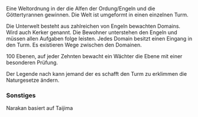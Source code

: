 
Eine Weltordnung in der die Alfen der Ordung/Engeln und die Göttertyrannen gewinnen.
Die Welt ist umgeformt in einen einzelnen Turm.

Die Unterwelt besteht aus zahlreichen von Engeln bewachten Domains. Wird auch Kerker genannt. Die Bewohner unterstehen den Engeln und müssen allen Aufgaben folge leisten. Jedes Domain besitzt einen Eingang in den Turm. Es existieren Wege zwischen den Domainen.

100 Ebenen, auf jeder Zehnten bewacht ein Wächter die Ebene mit einer besonderen Prüfung.

Der Legende nach kann jemand der es schafft den Turm zu erklimmen die Naturgesetze ändern.




### Sonstiges
Narakan basiert auf Taijima